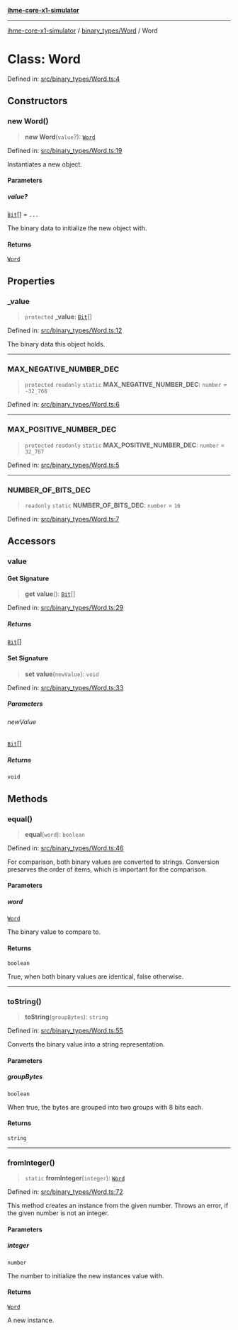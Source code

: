 [**ihme-core-x1-simulator**](../../../README.md)

***

[ihme-core-x1-simulator](../../../modules.md) / [binary\_types/Word](../README.md) / Word

# Class: Word

Defined in: [src/binary\_types/Word.ts:4](https://github.com/ProgrammIt/CPU-Simulator/blob/3f9c46c26c2e1cba2638010869a3cab9b9c737f9/src/binary_types/Word.ts#L4)

## Constructors

### new Word()

> **new Word**(`value`?): [`Word`](Word.md)

Defined in: [src/binary\_types/Word.ts:19](https://github.com/ProgrammIt/CPU-Simulator/blob/3f9c46c26c2e1cba2638010869a3cab9b9c737f9/src/binary_types/Word.ts#L19)

Instantiates a new object.

#### Parameters

##### value?

[`Bit`](../../Bit/type-aliases/Bit.md)[] = `...`

The binary data to initialize the new object with.

#### Returns

[`Word`](Word.md)

## Properties

### \_value

> `protected` **\_value**: [`Bit`](../../Bit/type-aliases/Bit.md)[]

Defined in: [src/binary\_types/Word.ts:12](https://github.com/ProgrammIt/CPU-Simulator/blob/3f9c46c26c2e1cba2638010869a3cab9b9c737f9/src/binary_types/Word.ts#L12)

The binary data this object holds.

***

### MAX\_NEGATIVE\_NUMBER\_DEC

> `protected` `readonly` `static` **MAX\_NEGATIVE\_NUMBER\_DEC**: `number` = `-32_768`

Defined in: [src/binary\_types/Word.ts:6](https://github.com/ProgrammIt/CPU-Simulator/blob/3f9c46c26c2e1cba2638010869a3cab9b9c737f9/src/binary_types/Word.ts#L6)

***

### MAX\_POSITIVE\_NUMBER\_DEC

> `protected` `readonly` `static` **MAX\_POSITIVE\_NUMBER\_DEC**: `number` = `32_767`

Defined in: [src/binary\_types/Word.ts:5](https://github.com/ProgrammIt/CPU-Simulator/blob/3f9c46c26c2e1cba2638010869a3cab9b9c737f9/src/binary_types/Word.ts#L5)

***

### NUMBER\_OF\_BITS\_DEC

> `readonly` `static` **NUMBER\_OF\_BITS\_DEC**: `number` = `16`

Defined in: [src/binary\_types/Word.ts:7](https://github.com/ProgrammIt/CPU-Simulator/blob/3f9c46c26c2e1cba2638010869a3cab9b9c737f9/src/binary_types/Word.ts#L7)

## Accessors

### value

#### Get Signature

> **get** **value**(): [`Bit`](../../Bit/type-aliases/Bit.md)[]

Defined in: [src/binary\_types/Word.ts:29](https://github.com/ProgrammIt/CPU-Simulator/blob/3f9c46c26c2e1cba2638010869a3cab9b9c737f9/src/binary_types/Word.ts#L29)

##### Returns

[`Bit`](../../Bit/type-aliases/Bit.md)[]

#### Set Signature

> **set** **value**(`newValue`): `void`

Defined in: [src/binary\_types/Word.ts:33](https://github.com/ProgrammIt/CPU-Simulator/blob/3f9c46c26c2e1cba2638010869a3cab9b9c737f9/src/binary_types/Word.ts#L33)

##### Parameters

###### newValue

[`Bit`](../../Bit/type-aliases/Bit.md)[]

##### Returns

`void`

## Methods

### equal()

> **equal**(`word`): `boolean`

Defined in: [src/binary\_types/Word.ts:46](https://github.com/ProgrammIt/CPU-Simulator/blob/3f9c46c26c2e1cba2638010869a3cab9b9c737f9/src/binary_types/Word.ts#L46)

For comparison, both binary values are converted to strings.
Conversion presarves the order of items, which is important for the comparison.

#### Parameters

##### word

[`Word`](Word.md)

The binary value to compare to.

#### Returns

`boolean`

True, when both binary values are identical, false otherwise.

***

### toString()

> **toString**(`groupBytes`): `string`

Defined in: [src/binary\_types/Word.ts:55](https://github.com/ProgrammIt/CPU-Simulator/blob/3f9c46c26c2e1cba2638010869a3cab9b9c737f9/src/binary_types/Word.ts#L55)

Converts the binary value into a string representation.

#### Parameters

##### groupBytes

`boolean`

When true, the bytes are grouped into two groups with 8 bits each.

#### Returns

`string`

***

### fromInteger()

> `static` **fromInteger**(`integer`): [`Word`](Word.md)

Defined in: [src/binary\_types/Word.ts:72](https://github.com/ProgrammIt/CPU-Simulator/blob/3f9c46c26c2e1cba2638010869a3cab9b9c737f9/src/binary_types/Word.ts#L72)

This method creates an instance from the given number.
Throws an error, if the given number is not an integer.

#### Parameters

##### integer

`number`

The number to initialize the new instances value with.

#### Returns

[`Word`](Word.md)

A new instance.
